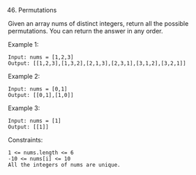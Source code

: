 46. Permutations

Given an array nums of distinct integers, return all the possible permutations. You can return the answer in any order.

Example 1:

    Input: nums = [1,2,3]
    Output: [[1,2,3],[1,3,2],[2,1,3],[2,3,1],[3,1,2],[3,2,1]]

Example 2:

    Input: nums = [0,1]
    Output: [[0,1],[1,0]]

Example 3:

    Input: nums = [1]
    Output: [[1]]

Constraints:

    1 <= nums.length <= 6
    -10 <= nums[i] <= 10
    All the integers of nums are unique.

